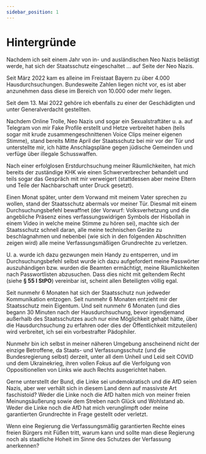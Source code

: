 ```yaml
---
sidebar_position: 1
---
```


# Hintergründe

Nachdem ich seit einem Jahr von in- und ausländischen Neo Nazis belästigt werde, hat sich der Staatsschutz eingeschaltet ... auf Seite der Neo Nazis.

Seit März 2022 kam es alleine im Freistaat Bayern zu über 4.000 Hausdurchsuchungen.
Bundesweite Zahlen liegen nicht vor, es ist aber anzunehmen dass diese im Bereich von 10.000 oder mehr liegen.

Seit dem 13. Mai 2022 gehöre ich ebenfalls zu einer der Geschädigten und unter Generalverdacht gestellten.

Nachdem Online Trolle, Neo Nazis und sogar ein Sexualstraftäter u. a. auf Telegram von mir Fake Profile erstellt und Hetze verbreitet haben (teils sogar mit krude zusammengeschnittenen Voice Clips meiner eigenen Stimme), stand bereits Mitte April der Staatsschutz bei mir vor der Tür und unterstellte mir, ich hätte Anschlagspläne gegen jüdische Gemeinden und verfüge über illegale Schusswaffen.

Nach einer erfolglosen Erstdurchsuchung meiner Räumlichkeiten, hat mich bereits der zuständige KHK wie einen Schwerverbrecher behandelt und teils sogar das Gespräch mit mir verweigert (stattdessen aber meine Eltern und Teile der Nachbarschaft unter Druck gesetzt).

Einen Monat später, unter dem Vorwand mit meinem Vater sprechen zu wollen, stand der Staatsschutz abermals vor meiner Tür. 
Diesmal mit einem Durchsuchungsbefehl bewaffnet (der Vorwurf: Volksverhetzung und die angebliche Präsenz eines verfassungswidrigen Symbols der Hisbollah in einem Video in welche meine Stimme zu hören sei), machte sich der Staatsschutz schnell daran, alle meine technischen Geräte zu beschlagnahmen und nebenbei (wie sich in den folgenden Abschnitten zeigen wird) alle meine Verfassungsmäßigen Grundrechte zu verletzen.

U. a. wurde ich dazu gezwungen mein Handy zu entsperren, und im Durchsuchungsbefehl selbst wurde ich dazu aufgefordert meine Passwörter auszuhändigen bzw. wurden die Beamten ermächtigt, meine Räumlichkeiten nach Passwortlisten abzusuchen. Dass dies nicht mit geltendem Recht (siehe **§ 55 I StPO**) vereinbar ist, scheint allen Beteiligten völlig egal.

Seit nunmehr 6 Monaten hat sich der Staatsschutz nun jedweder Kommunikation entzogen. Seit nunmehr 6 Monaten entzieht mir der Staatsschutz mein Eigentum. Und seit nunmehr 6 Monaten (und dies begann 30 Minuten nach der Hausdurchsuchung, bevor irgendjemand außerhalb des Staatsschutzes auch nur eine Möglichkeit gehabt hätte, über die Hausdurchsuchung zu erfahren oder dies der Öffentlichkeit mitzuteilen) wird verbreitet, ich sei ein vorbestrafter Pädophiler.

Nunmehr bin ich selbst in meiner näheren Umgebung anscheinend nicht der einzige Betroffene, da Staats- und Verfassungsschutz (und die Bundesregierung selbst) derzeit, unter all dem Unheil und Leid seit COVID und dem Ukrainekrieg, ihren vollen Fokus auf die Verfolgung von Oppositionellen von Links wie auch Rechts ausgerichtet haben.

Gerne unterstellt der Bund, die Linke sei undemokratisch und die AfD seien Nazis, aber wer verhält sich in diesem Land denn auf massivste Art faschistoid? Weder die Linke noch die AfD halten mich von meiner freien Meinungsäußerung sowie dem Streben nach Glück und Wohlstand ab. Weder die Linke noch die AfD hat mich verunglimpft oder meine garantierten Grundrechte in Frage gestellt oder verletzt.

Wenn eine Regierung die Verfassungsmäßig garantierten Rechte eines freien Bürgers mit Füßen tritt,
warum kann und sollte man diese Regierung noch als staatliche Hoheit im Sinne des Schutzes der Verfassung anerkennen?
